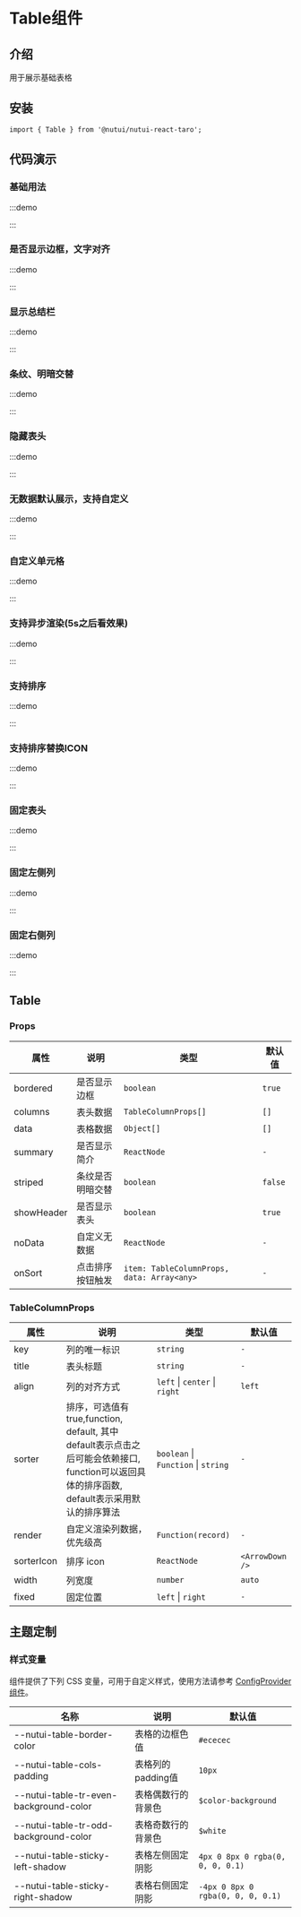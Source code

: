 # Table组件

## 介绍

用于展示基础表格

## 安装

```tsx
import { Table } from '@nutui/nutui-react-taro';
```

## 代码演示

### 基础用法

:::demo

<CodeBlock src='taro/demo1.tsx'></CodeBlock>

:::

### 是否显示边框，文字对齐

:::demo

<CodeBlock src='taro/demo2.tsx'></CodeBlock>

:::

### 显示总结栏

:::demo

<CodeBlock src='taro/demo3.tsx'></CodeBlock>

:::

### 条纹、明暗交替

:::demo

<CodeBlock src='taro/demo4.tsx'></CodeBlock>

:::

### 隐藏表头

:::demo

<CodeBlock src='taro/demo5.tsx'></CodeBlock>

:::

### 无数据默认展示，支持自定义

:::demo

<CodeBlock src='taro/demo6.tsx'></CodeBlock>

:::

### 自定义单元格

:::demo

<CodeBlock src='taro/demo7.tsx'></CodeBlock>

:::

### 支持异步渲染(5s之后看效果)

:::demo

<CodeBlock src='taro/demo8.tsx'></CodeBlock>

:::

### 支持排序

:::demo

<CodeBlock src='taro/demo9.tsx'></CodeBlock>

:::

### 支持排序替换ICON

:::demo

<CodeBlock src='taro/demo10.tsx'></CodeBlock>

:::

### 固定表头

:::demo

<CodeBlock src='taro/demo11.tsx'></CodeBlock>

:::

### 固定左侧列

:::demo

<CodeBlock src='taro/demo12.tsx'></CodeBlock>

:::

### 固定右侧列

:::demo

<CodeBlock src='taro/demo13.tsx'></CodeBlock>

:::

## Table

### Props

| 属性 | 说明 | 类型 | 默认值 |
| --- | --- | --- | --- |
| bordered | 是否显示边框 | `boolean` | `true` |
| columns | 表头数据 | `TableColumnProps[]` | `[]` |
| data | 表格数据 | `Object[]` | `[]` |
| summary | 是否显示简介 | `ReactNode` | `-` |
| striped | 条纹是否明暗交替 | `boolean` | `false` |
| showHeader | 是否显示表头 | `boolean` | `true` |
| noData | 自定义无数据 | `ReactNode` | `-` |
| onSort | 点击排序按钮触发 | `item: TableColumnProps, data: Array<any>` | `-` |

### TableColumnProps

| 属性 | 说明 | 类型 | 默认值 |
| --- | --- | --- | --- |
| key | 列的唯一标识 | `string` | `-` |
| title | 表头标题 | `string` | `-` |
| align | 列的对齐方式 | `left` \| `center` \| `right`  | `left` |
| sorter | 排序，可选值有 true,function, default, 其中 default表示点击之后可能会依赖接口, function可以返回具体的排序函数, default表示采用默认的排序算法 | `boolean` \| `Function` \| `string` | `-` |
| render | 自定义渲染列数据，优先级高 | `Function(record)` | `-` |
| sorterIcon | 排序 icon | `ReactNode` | `<ArrowDown />` |
| width | 列宽度 | `number` | `auto` |
| fixed | 固定位置 | `left` \| `right`  | `-` |

## 主题定制

### 样式变量

组件提供了下列 CSS 变量，可用于自定义样式，使用方法请参考 [ConfigProvider 组件](#/zh-CN/component/configprovider)。

| 名称 | 说明 | 默认值 |
| --- | --- | --- |
| \--nutui-table-border-color | 表格的边框色值 | `#ececec` |
| \--nutui-table-cols-padding | 表格列的padding值 | `10px` |
| \--nutui-table-tr-even-background-color | 表格偶数行的背景色 | `$color-background` |
| \--nutui-table-tr-odd-background-color | 表格奇数行的背景色 | `$white` |
| \--nutui-table-sticky-left-shadow | 表格左侧固定阴影 | `4px 0 8px 0 rgba(0, 0, 0, 0.1)` |
| \--nutui-table-sticky-right-shadow | 表格右侧固定阴影 | `-4px 0 8px 0 rgba(0, 0, 0, 0.1)` |